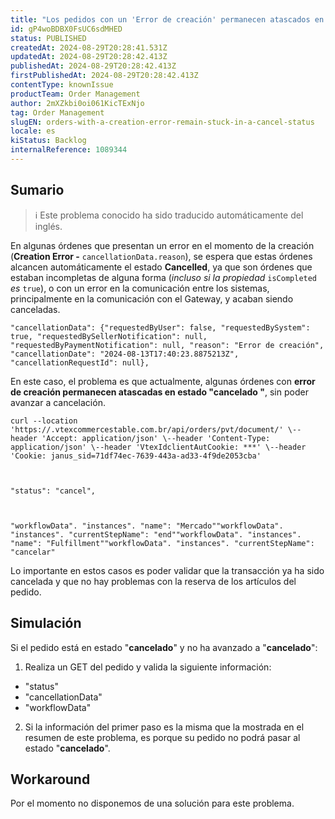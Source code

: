 ```yaml
---
title: "Los pedidos con un 'Error de creación' permanecen atascados en estado 'cancelado'."
id: gP4woBDBX0FsUC6sdMHED
status: PUBLISHED
createdAt: 2024-08-29T20:28:41.531Z
updatedAt: 2024-08-29T20:28:42.413Z
publishedAt: 2024-08-29T20:28:42.413Z
firstPublishedAt: 2024-08-29T20:28:42.413Z
contentType: knownIssue
productTeam: Order Management
author: 2mXZkbi0oi061KicTExNjo
tag: Order Management
slugEN: orders-with-a-creation-error-remain-stuck-in-a-cancel-status
locale: es
kiStatus: Backlog
internalReference: 1089344
---
```


## Sumario

>ℹ️ Este problema conocido ha sido traducido automáticamente del inglés.



En algunas órdenes que presentan un error en el momento de la creación (**Creation Error -** `cancellationData.reason`), se espera que estas órdenes alcancen automáticamente el estado **Cancelled**, ya que son órdenes que estaban incompletas de alguna forma (_incluso si la_ _propiedad_ `isCompleted` _es_ `true`), o con un error en la comunicación entre los sistemas, principalmente en la comunicación con el Gateway, y acaban siendo canceladas.


    "cancellationData": {"requestedByUser": false, "requestedBySystem": true, "requestedBySellerNotification": null, "requestedByPaymentNotification": null, "reason": "Error de creación", "cancellationDate": "2024-08-13T17:40:23.8875213Z", "cancellationRequestId": null},


En este caso, el problema es que actualmente, algunas órdenes con **error de creación permanecen atascadas en estado "cancelado "**, sin poder avanzar a cancelación.


    curl --location 'https://.vtexcommercestable.com.br/api/orders/pvt/document/' \--header 'Accept: application/json' \--header 'Content-Type: application/json' \--header 'VtexIdclientAutCookie: ***' \--header 'Cookie: janus_sid=71df74ec-7639-443a-ad33-4f9de2053cba'



    "status": "cancel",



    "workflowData". "instances". "name": "Mercado""workflowData". "instances". "currentStepName": "end""workflowData". "instances". "name": "Fulfillment""workflowData". "instances". "currentStepName": "cancelar"


Lo importante en estos casos es poder validar que la transacción ya ha sido cancelada y que no hay problemas con la reserva de los artículos del pedido.


##

## Simulación



Si el pedido está en estado "**cancelado**" y no ha avanzado a "**cancelado**":

1. Realiza un GET del pedido y valida la siguiente información:
  - "status"
  - "cancellationData"
  - "workflowData"
2. Si la información del primer paso es la misma que la mostrada en el resumen de este problema, es porque su pedido no podrá pasar al estado "**cancelado**".



## Workaround



Por el momento no disponemos de una solución para este problema.






